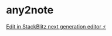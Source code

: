 # any2note

[Edit in StackBlitz next generation editor ⚡️](https://stackblitz.com/~/github.com/CrazyBoyM/any2note)